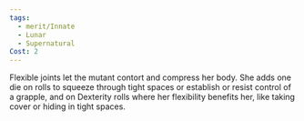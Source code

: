 ```yaml
---
tags:
  - merit/Innate
  - Lunar
  - Supernatural
Cost: 2
---
```

Flexible joints let the mutant contort and compress her body. She adds one die on rolls to squeeze through tight spaces or establish or resist control of a grapple, and on Dexterity rolls where her flexibility benefits her, like taking cover or hiding in tight spaces.